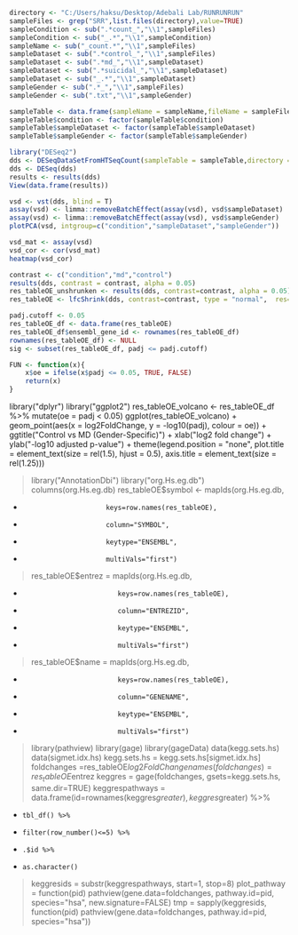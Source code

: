 ```R
directory <- "C:/Users/haksu/Desktop/Adebali Lab/RUNRUNRUN"
sampleFiles <- grep("SRR",list.files(directory),value=TRUE)
sampleCondition <- sub(".*count_","\\1",sampleFiles)
sampleCondition <- sub("_.*","\\1",sampleCondition)
sampleName <- sub("_count.*","\\1",sampleFiles)
sampleDataset <- sub(".*control_","\\1",sampleFiles)
sampleDataset <- sub(".*md_","\\1",sampleDataset)
sampleDataset <- sub(".*suicidal_","\\1",sampleDataset)
sampleDataset <- sub("_.*","\\1",sampleDataset)
sampleGender <- sub(".*_","\\1",sampleFiles)
sampleGender <- sub(".txt","\\1",sampleGender)
```

```R
sampleTable <- data.frame(sampleName = sampleName,fileName = sampleFiles,condition = sampleCondition, sampleDataset = sampleDataset, sampleGender=sampleGender)
sampleTable$condition <- factor(sampleTable$condition)
sampleTable$sampleDataset <- factor(sampleTable$sampleDataset)
sampleTable$sampleGender <- factor(sampleTable$sampleGender)
```

```R
library("DESeq2")
dds <- DESeqDataSetFromHTSeqCount(sampleTable = sampleTable,directory = directory,design= ~ sampleDataset + sampleGender + condition)
dds <- DESeq(dds)
results <- results(dds)
View(data.frame(results))
```

```R
vsd <- vst(dds, blind = T)
assay(vsd) <- limma::removeBatchEffect(assay(vsd), vsd$sampleDataset)
assay(vsd) <- limma::removeBatchEffect(assay(vsd), vsd$sampleGender)
plotPCA(vsd, intgroup=c("condition","sampleDataset","sampleGender"))
```

```R
vsd_mat <- assay(vsd)
vsd_cor <- cor(vsd_mat) 
heatmap(vsd_cor)
```

```R
contrast <- c("condition","md","control")
results(dds, contrast = contrast, alpha = 0.05)
res_tableOE_unshrunken <- results(dds, contrast=contrast, alpha = 0.05)
res_tableOE <- lfcShrink(dds, contrast=contrast, type = "normal",  res=res_tableOE_unshrunken)
```

```R
padj.cutoff <- 0.05
res_tableOE_df <- data.frame(res_tableOE)
res_tableOE_df$ensembl_gene_id <- rownames(res_tableOE_df)
rownames(res_tableOE_df) <- NULL
sig <- subset(res_tableOE_df, padj <= padj.cutoff)
```

```R
FUN <- function(x){
    x$oe = ifelse(x$padj <= 0.05, TRUE, FALSE)
    return(x)
}
```

library("dplyr")
library("ggplot2")
res_tableOE_volcano <- res_tableOE_df %>% mutate(oe = padj < 0.05)
ggplot(res_tableOE_volcano) +
    geom_point(aes(x = log2FoldChange, y = -log10(padj), colour = oe)) +
    ggtitle("Control vs MD (Gender-Specific)") +
    xlab("log2 fold change") + 
    ylab("-log10 adjusted p-value") +
    theme(legend.position = "none",
          plot.title = element_text(size = rel(1.5), hjust = 0.5),
          axis.title = element_text(size = rel(1.25)))

> library("AnnotationDbi")
> library("org.Hs.eg.db")
> columns(org.Hs.eg.db)
> res_tableOE$symbol <- mapIds(org.Hs.eg.db,
+                          keys=row.names(res_tableOE), 
+                          column="SYMBOL",
+                          keytype="ENSEMBL",
+                          multiVals="first")
> res_tableOE$entrez = mapIds(org.Hs.eg.db,
+                             keys=row.names(res_tableOE), 
+                             column="ENTREZID",
+                             keytype="ENSEMBL",
+                             multiVals="first")
> res_tableOE$name =   mapIds(org.Hs.eg.db,
+                             keys=row.names(res_tableOE), 
+                             column="GENENAME",
+                             keytype="ENSEMBL",
+                             multiVals="first")
> library(pathview)
> library(gage)
> library(gageData)
> data(kegg.sets.hs)
> data(sigmet.idx.hs)
> kegg.sets.hs = kegg.sets.hs[sigmet.idx.hs]
> foldchanges =res_tableOE$log2FoldChange
> names(foldchanges) = res_tableOE$entrez
> keggres = gage(foldchanges, gsets=kegg.sets.hs, same.dir=TRUE)
> keggrespathways = data.frame(id=rownames(keggres$greater), keggres$greater) %>% 
+     tbl_df() %>% 
+     filter(row_number()<=5) %>% 
+     .$id %>% 
+     as.character()
> keggresids = substr(keggrespathways, start=1, stop=8)
> plot_pathway = function(pid) pathview(gene.data=foldchanges, pathway.id=pid, species="hsa", new.signature=FALSE)
> tmp = sapply(keggresids, function(pid) pathview(gene.data=foldchanges, pathway.id=pid, species="hsa"))
